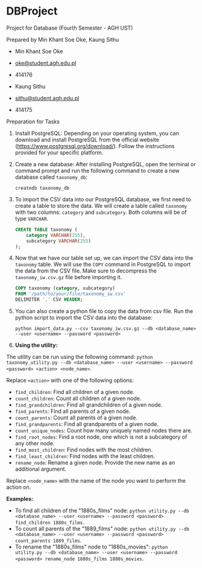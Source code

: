 # DBProject
Project for Database (Fourth Semester - AGH UST)

Prepared by Min Khant Soe Oke, Kaung Sithu

- Min Khant Soe Oke
- oke@student.agh.edu.pl
- 414176

- Kaung Sithu
- sithu@student.agh.edu.pl
- 414175

Preparation for Tasks

1. Install PostgreSQL: Depending on your operating system, you can download and install PostgreSQL from the official website (https://www.postgresql.org/download/). Follow the instructions provided for your specific platform.

2. Create a new database: After installing PostgreSQL, open the terminal or command prompt and run the following command to create a new database called `taxonomy_db`:

   ```
   createdb taxonomy_db
   ```

3. To import the CSV data into our PostgreSQL database, we first need to create a table to store the data. We will create a table called `taxonomy` with two columns: `category` and `subcategory`. Both columns will be of type `VARCHAR`.

    ```sql
    CREATE TABLE taxonomy (
        category VARCHAR(255),
        subcategory VARCHAR(255)
    );
    ```

4. Now that we have our table set up, we can import the CSV data into the `taxonomy` table. We will use the `COPY` command in PostgreSQL to import the data from the CSV file. Make sure to decompress the `taxonomy_iw.csv.gz` file before importing it.

    ```sql
    COPY taxonomy (category, subcategory)
    FROM '/path/to/your/file/taxonomy_iw.csv'
    DELIMITER ',' CSV HEADER;
    ```
5. You can also create a python file to copy the data from csv file. Run the python script to import the CSV data into the database: 

    ```
    python import_data.py --csv taxonomy_iw.csv.gz --db <database_name> --user <username> --password <password>
    ```

6. **Using the utility:**

The utility can be run using the following command: `python taxonomy_utility.py --db <database_name> --user <username> --password <password> <action> <node_name>`.

Replace `<action>` with one of the following options:

- `find_children`: Find all children of a given node.
- `count_children`: Count all children of a given node.
- `find_grandchildren`: Find all grandchildren of a given node.
- `find_parents`: Find all parents of a given node.
- `count_parents`: Count all parents of a given node.
- `find_grandparents`: Find all grandparents of a given node.
- `count_unique_nodes`: Count how many uniquely named nodes there are.
- `find_root_nodes`: Find a root node, one which is not a subcategory of any other node.
- `find_most_children`: Find nodes with the most children.
- `find_least_children`: Find nodes with the least children.
- `rename_node`: Rename a given node. Provide the new name as an additional argument.

Replace `<node_name>` with the name of the node you want to perform the action on.

**Examples:**

- To find all children of the "1880s_films" node: `python utility.py --db <database_name> --user <username> --password <password> find_children 1880s_films`.
- To count all parents of the "1889_films" node: `python utility.py --db <database_name> --user <username> --password <password> count_parents 1889_films`.
- To rename the "1880s_films" node to "1880s_movies": `python utility.py --db <database_name> --user <username> --password <password> rename_node 1880s_films 1880s_movies`.


